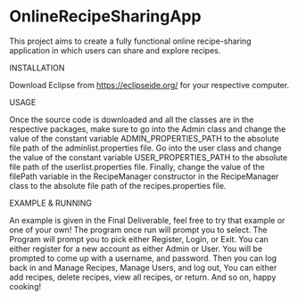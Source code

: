 # OnlineRecipeSharingApp
This project aims to create a fully functional online recipe-sharing application in which users can share and explore recipes. 

INSTALLATION

Download Eclipse from https://eclipseide.org/ for your respective computer.

USAGE
          
Once the source code is downloaded and all the classes are in the respective packages, make sure to go into the Admin class and change the value of the constant variable ADMIN_PROPERTIES_PATH to the absolute file path of the adminlist.properties file. Go into the user class and change the value of the constant variable USER_PROPERTIES_PATH to the absolute file path of the userlist.properties file. Finally, change the value of the filePath variable in the RecipeManager constructor in the RecipeManager class to the absolute file path of the recipes.properties file.

EXAMPLE & RUNNING

An example is given in the Final Deliverable, feel free to try that example or one of your own! The program once run will prompt you to select. The Program will prompt you to pick either Register, Login, or Exit. You can either register for a new account as either Admin or User. You will be prompted to come up with a username, and password. Then you can log back in and Manage Recipes, Manage Users, and log out, You can either add recipes, delete recipes, view all recipes, or return. And so on, happy cooking!
